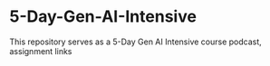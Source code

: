# 5-Day-Gen-AI-Intensive
This repository serves as a 5-Day Gen AI Intensive course podcast, assignment links

